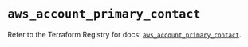 # `aws_account_primary_contact`

Refer to the Terraform Registry for docs: [`aws_account_primary_contact`](https://registry.terraform.io/providers/hashicorp/aws/5.84.0/docs/resources/account_primary_contact).

